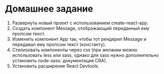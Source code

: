# Домашнее задание
1. Развернуть новый проект с использованием create-react-app.
2. Создать компонент Message, отображающий переданный ему пропсом текст.
3. Изменить компонент App так, чтобы тот рендерил Message и передавал ему пропсом текст
(константу).
4. Стилизовать компоненты через css (при желании можно использовать less или sass, однако
для sass нужно дополнительно установить node-sass: документация CRA).
5. Установить расширение React Devtools.